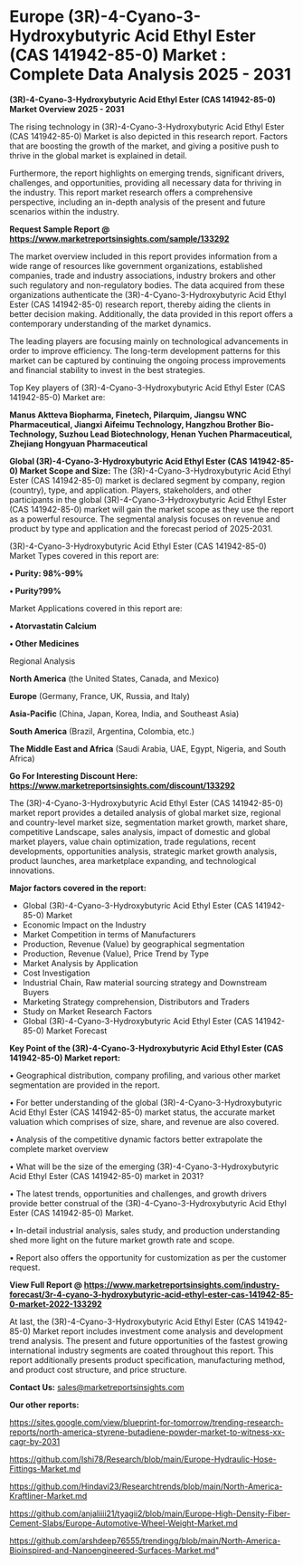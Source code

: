 # Europe (3R)-4-Cyano-3-Hydroxybutyric Acid Ethyl Ester (CAS 141942-85-0) Market : Complete Data Analysis 2025 - 2031

<Strong> (3R)-4-Cyano-3-Hydroxybutyric Acid Ethyl Ester (CAS 141942-85-0) Market Overview 2025 - 2031</strong>

The rising technology in (3R)-4-Cyano-3-Hydroxybutyric Acid Ethyl Ester (CAS 141942-85-0) Market is also depicted in this research report. Factors that are boosting the growth of the market, and giving a positive push to thrive in the global market is explained in detail.

Furthermore, the report highlights on emerging trends, significant drivers, challenges, and opportunities, providing all necessary data for thriving in the industry. This report market research offers a comprehensive perspective, including an in-depth analysis of the present and future scenarios within the industry.

<strong>Request Sample Report @ <a href=https://www.marketreportsinsights.com/sample/133292>https://www.marketreportsinsights.com/sample/133292</a></strong>

The market overview included in this report provides information from a wide range of resources like government organizations, established companies, trade and industry associations, industry brokers and other such regulatory and non-regulatory bodies. The data acquired from these organizations authenticate the (3R)-4-Cyano-3-Hydroxybutyric Acid Ethyl Ester (CAS 141942-85-0) research report, thereby aiding the clients in better decision making. Additionally, the data provided in this report offers a contemporary understanding of the market dynamics.

The leading players are focusing mainly on technological advancements in order to improve efficiency. The long-term development patterns for this market can be captured by continuing the ongoing process improvements and financial stability to invest in the best strategies.

Top Key players of (3R)-4-Cyano-3-Hydroxybutyric Acid Ethyl Ester (CAS 141942-85-0) Market are:

<strong>Manus Aktteva Biopharma, Finetech, Pilarquim, Jiangsu WNC Pharmaceutical, Jiangxi Aifeimu Technology, Hangzhou Brother Bio-Technology, Suzhou Lead Biotechnology, Henan Yuchen Pharmaceutical, Zhejiang Hongyuan Pharmaceutical</strong>

<strong><b>Global (3R)-4-Cyano-3-Hydroxybutyric Acid Ethyl Ester (CAS 141942-85-0) Market Scope and Size:</b></strong>
The (3R)-4-Cyano-3-Hydroxybutyric Acid Ethyl Ester (CAS 141942-85-0) market is declared segment by company, region (country), type, and application. Players, stakeholders, and other participants in the global (3R)-4-Cyano-3-Hydroxybutyric Acid Ethyl Ester (CAS 141942-85-0) market will gain the market scope as they use the report as a powerful resource. The segmental analysis focuses on revenue and product by type and application and the forecast period of 2025-2031.

(3R)-4-Cyano-3-Hydroxybutyric Acid Ethyl Ester (CAS 141942-85-0) Market Types covered in this report are:

<strong>• Purity: 98%-99%

• Purity?99%</strong>

Market Applications covered in this report are:

<strong>• Atorvastatin Calcium

• Other Medicines</strong> 

Regional Analysis

<strong>North America</strong> (the United States, Canada, and Mexico)

<strong>Europe</strong> (Germany, France, UK, Russia, and Italy)

<strong>Asia-Pacific</strong> (China, Japan, Korea, India, and Southeast Asia)

<strong>South America</strong> (Brazil, Argentina, Colombia, etc.)

<strong>The Middle East and Africa</strong> (Saudi Arabia, UAE, Egypt, Nigeria, and South Africa)

<strong>Go For Interesting Discount Here: <a href=https://www.marketreportsinsights.com/discount/133292>https://www.marketreportsinsights.com/discount/133292</a></strong>

The (3R)-4-Cyano-3-Hydroxybutyric Acid Ethyl Ester (CAS 141942-85-0) market report provides a detailed analysis of global market size, regional and country-level market size, segmentation market growth, market share, competitive Landscape, sales analysis, impact of domestic and global market players, value chain optimization, trade regulations, recent developments, opportunities analysis, strategic market growth analysis, product launches, area marketplace expanding, and technological innovations.

<strong><b>Major factors covered in the report:</b></strong>
<ul>
  <li>Global (3R)-4-Cyano-3-Hydroxybutyric Acid Ethyl Ester (CAS 141942-85-0) Market </li>
  <li>Economic Impact on the Industry</li>
  <li>Market Competition in terms of Manufacturers</li>
  <li>Production, Revenue (Value) by geographical segmentation</li>
  <li>Production, Revenue (Value), Price Trend by Type</li>
  <li>Market Analysis by Application</li>
  <li>Cost Investigation</li>
  <li>Industrial Chain, Raw material sourcing strategy and Downstream Buyers</li>
  <li>Marketing Strategy comprehension, Distributors and Traders</li>
  <li>Study on Market Research Factors</li>
  <li>Global (3R)-4-Cyano-3-Hydroxybutyric Acid Ethyl Ester (CAS 141942-85-0) Market Forecast</li>
</ul>

<strong><b>Key Point of the (3R)-4-Cyano-3-Hydroxybutyric Acid Ethyl Ester (CAS 141942-85-0) Market report:</b></strong>

• Geographical distribution, company profiling, and various other market segmentation are provided in the report.

• For better understanding of the global (3R)-4-Cyano-3-Hydroxybutyric Acid Ethyl Ester (CAS 141942-85-0) market status, the accurate market valuation which comprises of size, share, and revenue are also covered.

• Analysis of the competitive dynamic factors better extrapolate the complete market overview

• What will be the size of the emerging (3R)-4-Cyano-3-Hydroxybutyric Acid Ethyl Ester (CAS 141942-85-0) market in 2031?

• The latest trends, opportunities and challenges, and growth drivers provide better construal of the (3R)-4-Cyano-3-Hydroxybutyric Acid Ethyl Ester (CAS 141942-85-0) Market.

• In-detail industrial analysis, sales study, and production understanding shed more light on the future market growth rate and scope.

• Report also offers the opportunity for customization as per the customer request.

<strong><b>View Full Report @ <a href=https://www.marketreportsinsights.com/industry-forecast/3r-4-cyano-3-hydroxybutyric-acid-ethyl-ester-cas-141942-85-0-market-2022-133292>https://www.marketreportsinsights.com/industry-forecast/3r-4-cyano-3-hydroxybutyric-acid-ethyl-ester-cas-141942-85-0-market-2022-133292</a></b></strong>


At last, the (3R)-4-Cyano-3-Hydroxybutyric Acid Ethyl Ester (CAS 141942-85-0) Market report includes investment come analysis and development trend analysis. The present and future opportunities of the fastest growing international industry segments are coated throughout this report. This report additionally presents product specification, manufacturing method, and product cost structure, and price structure.

<strong>Contact Us:</strong>
sales@marketreportsinsights.com

<strong>Our other reports:</strong>

<a href=https://sites.google.com/view/blueprint-for-tomorrow/trending-research-reports/north-america-styrene-butadiene-powder-market-to-witness-xx-cagr-by-2031>https://sites.google.com/view/blueprint-for-tomorrow/trending-research-reports/north-america-styrene-butadiene-powder-market-to-witness-xx-cagr-by-2031</a>

<a href=https://github.com/Ishi78/Research/blob/main/Europe-Hydraulic-Hose-Fittings-Market.md>https://github.com/Ishi78/Research/blob/main/Europe-Hydraulic-Hose-Fittings-Market.md</a>

<a href=https://github.com/Hindavi23/Researchtrends/blob/main/North-America-Kraftliner-Market.md>https://github.com/Hindavi23/Researchtrends/blob/main/North-America-Kraftliner-Market.md</a>

<a href=https://github.com/anjaliiii21/tyagii2/blob/main/Europe-High-Density-Fiber-Cement-Slabs/Europe-Automotive-Wheel-Weight-Market.md>https://github.com/anjaliiii21/tyagii2/blob/main/Europe-High-Density-Fiber-Cement-Slabs/Europe-Automotive-Wheel-Weight-Market.md</a>

<a href=https://github.com/arshdeep76555/trendingg/blob/main/North-America-Bioinspired-and-Nanoengineered-Surfaces-Market.md>https://github.com/arshdeep76555/trendingg/blob/main/North-America-Bioinspired-and-Nanoengineered-Surfaces-Market.md</a>"
